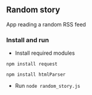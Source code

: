 ## Random story

App reading a random RSS feed


### Install and run

- Install required modules
```
npm install request

npm install htmlParser

```

- Run ```node random_story.js```
